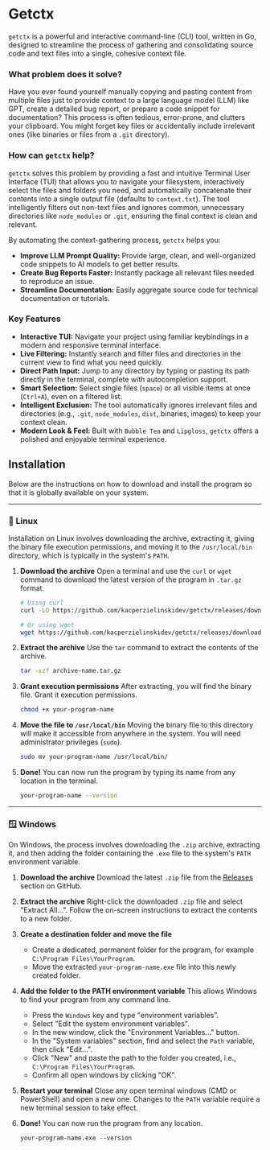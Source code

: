 # Getctx

`getctx` is a powerful and interactive command-line (CLI) tool, written in Go, designed to streamline the process of gathering and consolidating source code and text files into a single, cohesive context file.

### What problem does it solve?

Have you ever found yourself manually copying and pasting content from multiple files just to provide context to a large language model (LLM) like GPT, create a detailed bug report, or prepare a code snippet for documentation? This process is often tedious, error-prone, and clutters your clipboard. You might forget key files or accidentally include irrelevant ones (like binaries or files from a `.git` directory).

### How can `getctx` help?

`getctx` solves this problem by providing a fast and intuitive Terminal User Interface (TUI) that allows you to navigate your filesystem, interactively select the files and folders you need, and automatically concatenate their contents into a single output file (defaults to `context.txt`). The tool intelligently filters out non-text files and ignores common, unnecessary directories like `node_modules` or `.git`, ensuring the final context is clean and relevant.

By automating the context-gathering process, `getctx` helps you:

- **Improve LLM Prompt Quality:** Provide large, clean, and well-organized code snippets to AI models to get better results.
- **Create Bug Reports Faster:** Instantly package all relevant files needed to reproduce an issue.
- **Streamline Documentation:** Easily aggregate source code for technical documentation or tutorials.

### Key Features

- **Interactive TUI:** Navigate your project using familiar keybindings in a modern and responsive terminal interface.
- **Live Filtering:** Instantly search and filter files and directories in the current view to find what you need quickly.
- **Direct Path Input:** Jump to any directory by typing or pasting its path directly in the terminal, complete with autocompletion support.
- **Smart Selection:** Select single files (`space`) or all visible items at once (`Ctrl+A`), even on a filtered list.
- **Intelligent Exclusion:** The tool automatically ignores irrelevant files and directories (e.g., `.git`, `node_modules`, `dist`, binaries, images) to keep your context clean.
- **Modern Look & Feel:** Built with `Bubble Tea` and `Lipgloss`, `getctx` offers a polished and enjoyable terminal experience.

## Installation

Below are the instructions on how to download and install the program so that it is globally available on your system.

---

### 🐧 Linux

Installation on Linux involves downloading the archive, extracting it, giving the binary file execution permissions, and moving it to the `/usr/local/bin` directory, which is typically in the system's `PATH`.

1.  **Download the archive**
    Open a terminal and use the `curl` or `wget` command to download the latest version of the program in `.tar.gz` format.

    ```sh
    # Using curl
    curl -LO https://github.com/kacperzielinskidev/getctx/releases/download/v1.0.0/getctx_v1.0.0_linux_amd64.tar.gz

    # Or using wget
    wget https://github.com/kacperzielinskidev/getctx/releases/download/v1.0.0/getctx_v1.0.0_linux_amd64.tar.gz
    ```

2.  **Extract the archive**
    Use the `tar` command to extract the contents of the archive.

    ```sh
    tar -xzf archive-name.tar.gz
    ```

3.  **Grant execution permissions**
    After extracting, you will find the binary file. Grant it execution permissions.

    ```sh
    chmod +x your-program-name
    ```

4.  **Move the file to `/usr/local/bin`**
    Moving the binary file to this directory will make it accessible from anywhere in the system. You will need administrator privileges (`sudo`).

    ```sh
    sudo mv your-program-name /usr/local/bin/
    ```

5.  **Done!**
    You can now run the program by typing its name from any location in the terminal.

    ```sh
    your-program-name --version
    ```

---

### 🪟 Windows

On Windows, the process involves downloading the `.zip` archive, extracting it, and then adding the folder containing the `.exe` file to the system's `PATH` environment variable.

1.  **Download the archive**
    Download the latest `.zip` file from the [Releases](URL_TO_YOUR_REPOSITORY/releases) section on GitHub.

2.  **Extract the archive**
    Right-click the downloaded `.zip` file and select "Extract All...". Follow the on-screen instructions to extract the contents to a new folder.

3.  **Create a destination folder and move the file**

    - Create a dedicated, permanent folder for the program, for example `C:\Program Files\YourProgram`.
    - Move the extracted `your-program-name.exe` file into this newly created folder.

4.  **Add the folder to the PATH environment variable**
    This allows Windows to find your program from any command line.

    - Press the `Windows` key and type "environment variables".
    - Select "Edit the system environment variables".
    - In the new window, click the "Environment Variables..." button.
    - In the "System variables" section, find and select the `Path` variable, then click "Edit...".
    - Click "New" and paste the path to the folder you created, i.e., `C:\Program Files\YourProgram`.
    - Confirm all open windows by clicking "OK".

5.  **Restart your terminal**
    Close any open terminal windows (CMD or PowerShell) and open a new one. Changes to the `PATH` variable require a new terminal session to take effect.

6.  **Done!**
    You can now run the program from any location.

    ```shell
    your-program-name.exe --version
    ```

